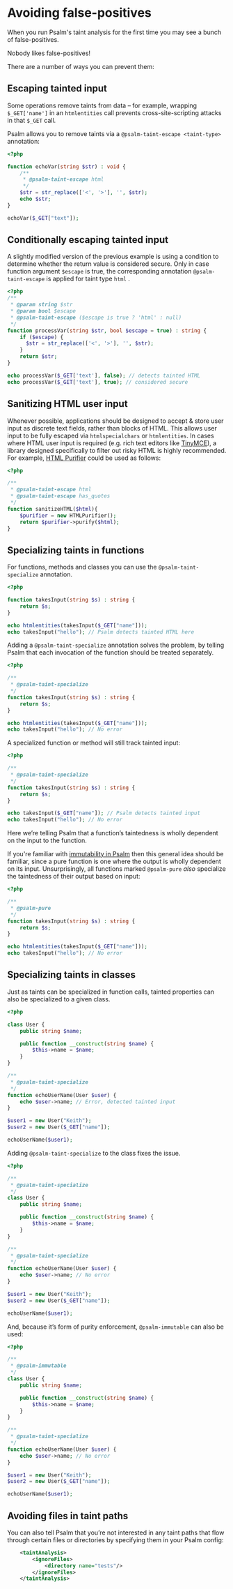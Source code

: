 # Avoiding false-positives

When you run Psalm's taint analysis for the first time you may see a bunch of false-positives.

Nobody likes false-positives!

There are a number of ways you can prevent them:

## Escaping tainted input

Some operations remove taints from data – for example, wrapping `$_GET['name']` in an `htmlentities` call prevents cross-site-scripting attacks in that `$_GET` call.

Psalm allows you to remove taints via a `@psalm-taint-escape <taint-type>` annotation:

```php
<?php

function echoVar(string $str) : void {
    /**
     * @psalm-taint-escape html
     */
    $str = str_replace(['<', '>'], '', $str);
    echo $str;
}

echoVar($_GET["text"]);
```

## Conditionally escaping tainted input

A slightly modified version of the previous example is using a condition to determine whether the return value
is considered secure. Only in case function argument `$escape` is true, the corresponding annotation
`@psalm-taint-escape` is applied for taint type `html` .

```php
<?php
/**
 * @param string $str
 * @param bool $escape
 * @psalm-taint-escape ($escape is true ? 'html' : null)
 */
function processVar(string $str, bool $escape = true) : string {
    if ($escape) {
      $str = str_replace(['<', '>'], '', $str);
    }
    return $str;
}

echo processVar($_GET['text'], false); // detects tainted HTML
echo processVar($_GET['text'], true); // considered secure
```

## Sanitizing HTML user input

Whenever possible, applications should be designed to accept & store user input as discrete text fields, rather than blocks of HTML.  This allows user input to be fully escaped via `htmlspecialchars` or `htmlentities`.  In cases where HTML user input is required (e.g. rich text editors like [TinyMCE](https://www.tiny.cloud/)), a library designed specifically to filter out risky HTML is highly recommended.  For example, [HTML Purifier](http://htmlpurifier.org/docs) could be used as follows:

```php
<?php

/**
 * @psalm-taint-escape html
 * @psalm-taint-escape has_quotes
 */
function sanitizeHTML($html){
    $purifier = new HTMLPurifier();
    return $purifier->purify($html);
}
```

## Specializing taints in functions

For functions, methods and classes you can use the `@psalm-taint-specialize` annotation.

```php
<?php

function takesInput(string $s) : string {
    return $s;
}

echo htmlentities(takesInput($_GET["name"]));
echo takesInput("hello"); // Psalm detects tainted HTML here
```

Adding a `@psalm-taint-specialize` annotation solves the problem, by telling Psalm that each invocation of the function should be treated separately.

```php
<?php

/**
 * @psalm-taint-specialize
 */
function takesInput(string $s) : string {
    return $s;
}

echo htmlentities(takesInput($_GET["name"]));
echo takesInput("hello"); // No error
```

A specialized function or method will still track tainted input:

```php
<?php

/**
 * @psalm-taint-specialize
 */
function takesInput(string $s) : string {
    return $s;
}

echo takesInput($_GET["name"]); // Psalm detects tainted input
echo takesInput("hello"); // No error
```

Here we’re telling Psalm that a function’s taintedness is wholly dependent on the input to the function.

If you're familiar with [immutability in Psalm](https://psalm.dev/articles/immutability-and-beyond) then this general idea should be familiar, since a pure function is one where the output is wholly dependent on its input. Unsurprisingly, all functions marked `@psalm-pure` _also_ specialize the taintedness of their output based on input:

```php
<?php

/**
 * @psalm-pure
 */
function takesInput(string $s) : string {
    return $s;
}

echo htmlentities(takesInput($_GET["name"]));
echo takesInput("hello"); // No error
```

## Specializing taints in classes

Just as taints can be specialized in function calls, tainted properties can also be specialized to a given class.

```php
<?php

class User {
    public string $name;

    public function __construct(string $name) {
        $this->name = $name;
    }
}

/**
 * @psalm-taint-specialize
 */
function echoUserName(User $user) {
    echo $user->name; // Error, detected tainted input
}

$user1 = new User("Keith");
$user2 = new User($_GET["name"]);

echoUserName($user1);
```

Adding `@psalm-taint-specialize` to the class fixes the issue.

```php
<?php

/**
 * @psalm-taint-specialize
 */
class User {
    public string $name;

    public function __construct(string $name) {
        $this->name = $name;
    }
}

/**
 * @psalm-taint-specialize
 */
function echoUserName(User $user) {
    echo $user->name; // No error
}

$user1 = new User("Keith");
$user2 = new User($_GET["name"]);

echoUserName($user1);
```

And, because it’s form of purity enforcement, `@psalm-immutable` can also be used:

```php
<?php

/**
 * @psalm-immutable
 */
class User {
    public string $name;

    public function __construct(string $name) {
        $this->name = $name;
    }
}

/**
 * @psalm-taint-specialize
 */
function echoUserName(User $user) {
    echo $user->name; // No error
}

$user1 = new User("Keith");
$user2 = new User($_GET["name"]);

echoUserName($user1);
```

## Avoiding files in taint paths

You can also tell Psalm that you’re not interested in any taint paths that flow through certain files or directories by specifying them in your Psalm config:

```xml
    <taintAnalysis>
        <ignoreFiles>
            <directory name="tests"/>
        </ignoreFiles>
    </taintAnalysis>
```
